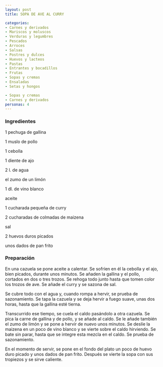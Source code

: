 ```yaml
---
layout: post
title: SOPA DE AVE AL CURRY

categories:
- Carnes y derivados
- Mariscos y moluscos
- Verduras y legumbres
- Pescados
- Arroces
- Salsas
- Postres y dulces
- Huevos y lacteos
- Pastas
- Entrantes y bocadillos
- Frutas
- Sopas y cremas
- Ensaladas
- Setas y hongos

- Sopas y cremas
- Carnes y derivados
personas: 4 
---
```

<h3>Ingredientes</h3>
1 pechuga de gallina

1 muslo de pollo

1 cebolla

1 diente de ajo

2 l. de agua

el zumo de un limón

1 dl. de vino blanco

aceite

1 cucharada pequeña de curry

2 cucharadas de colmadas de maizena

sal

2 huevos duros picados

unos dados de pan frito

<h3>Preparación</h3>
En una cazuela se pone aceite a calentar. Se sofríen en él la cebolla y el ajo, bien picados, durante unos minutos. Se añaden la gallina y el pollo, cortados en dos o tres trozos. Se rehoga todo junto hasta que tomen color los trozos de ave. Se añade el curry y se sazona de sal.

Se cubre todo con el agua y, cuando rompa a hervir, se prueba de sazonamiento. Se tapa la cazuela y se deja hervir a fuego suave, unas dos horas, hasta que la gallina esté tierna.

Transcurrido ese tiempo, se cuela el caldo pasándolo a otra cazuela. Se pica la carne de gallina y de pollo, y se añade al caldo. Se le añade también el zumo de limón y se pone a hervir de nuevo unos minutos. Se deslíe la maizena en un poco de vino blanco y se vierte sobre el caldo hirviendo. Se bate sin parar, hasta que se integre esta mezcla en el caldo. Se prueba de sazonamiento.

En el momento de servir, se pone en el fondo del plato un poco de huevo duro picado y unos dados de pan frito. Después se vierte la sopa con sus tropiezos y se sirve caliente.


